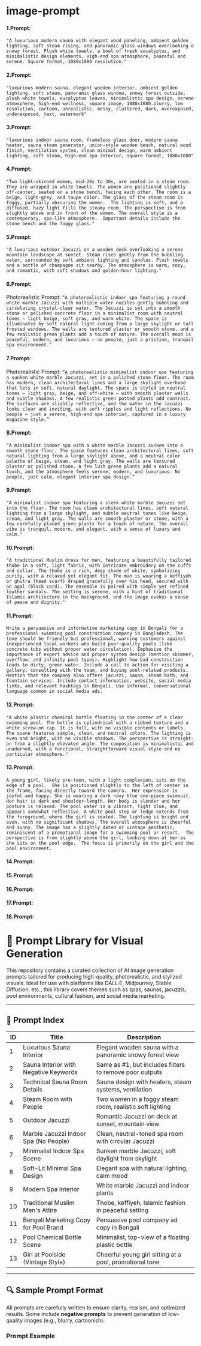 # image-prompt
#### 1.Prompt:
```
"A luxurious modern sauna with elegant wood paneling, ambient golden lighting, soft steam rising, and panoramic glass windows overlooking a snowy forest. Plush white towels, a bowl of fresh eucalyptus, and minimalistic design elements. High-end spa atmosphere, peaceful and serene. Square format, 1080x1080 resolution."
```

#### 2.Prompt:
```"luxurious modern sauna, elegant wooden interior, ambient golden lighting, soft steam, panoramic glass window, snowy forest outside, plush white towels, eucalyptus leaves, minimalistic spa design, serene atmosphere, high-end wellness, square image, 1080x1080.blurry, low resolution, cartoon, unrealistic, messy, cluttered, dark, overexposed, underexposed, text, watermark"```
#### 3.Prompt:
```"luxurious indoor sauna room, frameless glass door, modern sauna heater, sauna steam generator, union-style wooden bench, natural wood finish, ventilation system, clean minimal design, warm ambient lighting, soft steam, high-end spa interior, square format, 1080x1080"```
#### 4.Prompt:
```"Two light-skinned women, mid-20s to 30s, are seated in a steam room. They are wrapped in white towels. The women are positioned slightly off-center, seated on a stone bench, facing each other. The room is a beige, light-grey, and taupe color. The glass of the steam room is foggy, partially obscuring the women.  The lighting is soft, and a diffused, hazy light fills the steamy room. The perspective is from slightly above and in front of the women. The overall style is a contemporary, spa-like atmosphere.  Important details include the stone bench and the foggy glass."```
#### 5.Prompt:
```"A luxurious outdoor Jacuzzi on a wooden deck overlooking a serene mountain landscape at sunset. Steam rises gently from the bubbling water, surrounded by soft ambient lighting and candles. Plush towels and a bottle of champagne sit nearby. The atmosphere is warm, cozy, and romantic, with soft shadows and golden-hour lighting."```
#### 6.Prompt:
Photorealistic Prompt:
```“A photorealistic indoor spa featuring a round white marble Jacuzzi with multiple water nozzles gently bubbling and circulating crystal-clear water. The Jacuzzi is set into a smooth stone or polished concrete floor in a minimalist room with neutral tones — light beige, soft gray, and warm white. The space is illuminated by soft natural light coming from a large skylight or tall frosted windows. The walls are textured plaster or smooth stone, and a few realistic green plants add a touch of nature. The overall mood is peaceful, modern, and luxurious — no people, just a pristine, tranquil spa environment.”```
#### 7.Prompt:
Photorealistic Prompt:
```“A photorealistic minimalist indoor spa featuring a sunken white marble Jacuzzi, set in a polished stone floor. The room has modern, clean architectural lines and a large skylight overhead that lets in soft, natural daylight. The space is styled in neutral tones — light gray, beige, and off-white — with smooth plaster walls and subtle shadows. A few realistic green potted plants add contrast. The surfaces are slightly reflective, and the water in the Jacuzzi looks clear and inviting, with soft ripples and light reflections. No people — just a serene, high-end spa interior, captured in a luxury magazine style.”```
#### 8.Prompt:
```“A minimalist indoor spa with a white marble Jacuzzi sunken into a smooth stone floor. The space features clean architectural lines, soft natural lighting from a large skylight above, and a neutral color palette of beige, cream, and light gray. The walls are textured plaster or polished stone. A few lush green plants add a natural touch, and the atmosphere feels serene, modern, and luxurious. No people, just calm, elegant interior spa design.”```
#### 9.Prompt:
```"A minimalist indoor spa featuring a sleek white marble Jacuzzi set into the floor. The room has clean architectural lines, soft natural lighting from a large skylight, and subtle neutral tones like beige, cream, and light gray. The walls are smooth plaster or stone, with a few carefully placed green plants for a touch of nature. The overall vibe is tranquil, modern, and elegant, with a sense of luxury and calm."```
#### 10.Prompt:
```
"A traditional Muslim dress for men, featuring a beautifully tailored thobe in a soft, light fabric, with intricate embroidery on the cuffs and collar. The thobe is a rich, deep shade of white, symbolizing purity, with a relaxed yet elegant fit. The man is wearing a keffiyeh or ghutra (head scarf) draped gracefully over his head, secured with an agal (black cord). The ensemble is paired with simple yet refined leather sandals. The setting is serene, with a hint of traditional Islamic architecture in the background, and the image evokes a sense of peace and dignity."

```
#### 11.Prompt:
```
Write a persuasive and informative marketing copy in Bengali for a professional swimming pool construction company in Bangladesh. The tone should be friendly but professional, warning customers against inexperienced local workers who build poor-quality pools (like concrete tubs without proper water circulation). Emphasize the importance of expert advice and proper system design (mention skimmer, overflow, and infinity pool types). Highlight how bad construction leads to dirty, green water. Include a call to action for visiting a gallery, consulting with the team, and buying pool-related products. Mention that the company also offers jacuzzi, sauna, steam bath, and fountain services. Include contact information, website, social media links, and relevant hashtags in Bengali. Use informal, conversational language common in social media ads.
```
#### 12.Prompt:
```
"A white plastic chemical bottle floating in the center of a clear swimming pool. The bottle is cylindrical with a ribbed texture and a white screw-on cap. It is full, with no visible contents or labels. The scene features simple, clean, and neutral colors. The lighting is even and bright, with no visible shadows. The perspective is straight-on from a slightly elevated angle. The composition is minimalistic and unadorned, with a functional, straightforward visual style and no particular atmosphere."
```
#### 13.Prompt:
```
A young girl, likely pre-teen, with a light complexion, sits on the edge of a pool.  She is positioned slightly to the left of center in the frame, facing directly toward the camera.  Her expression is joyful and happy. She is wearing a dark navy blue one-piece swimsuit.  Her hair is dark and shoulder-length. Her body is slender and her posture is relaxed. The pool water is a vibrant, light blue, and appears somewhat reflective. A white pool step or ledge extends from the foreground, where the girl is seated. The lighting is bright and even, with no significant shadows. The overall atmosphere is cheerful and sunny. The image has a slightly dated or vintage aesthetic, reminiscent of a promotional image for a swimming pool or resort.  The perspective is from slightly above the girl, looking down at her as she sits on the pool edge.  The focus is primarily on the girl and the pool environment.
```
#### 14.Prompt:
#### 15.Prompt:
#### 16.Prompt:
#### 17.Prompt:
#### 18.Prompt:
# 🧠 Prompt Library for Visual Generation

This repository contains a curated collection of AI image generation prompts tailored for producing high-quality, photorealistic, and stylized visuals. Ideal for use with platforms like DALL·E, Midjourney, Stable Diffusion, etc., this library covers themes such as spas, saunas, jacuzzis, pool environments, cultural fashion, and social media marketing.

---

## 📁 Prompt Index

| ID | Title                                  | Description                                               |
|----|----------------------------------------|-----------------------------------------------------------|
| 1  | Luxurious Sauna Interior               | Elegant wooden sauna with a panoramic snowy forest view   |
| 2  | Sauna Interior with Negative Keywords  | Same as #1, but includes filters to remove poor outputs   |
| 3  | Technical Sauna Room Details           | Sauna design with heaters, steam systems, ventilation     |
| 4  | Steam Room with People                 | Two women in a foggy steam room, realistic soft lighting  |
| 5  | Outdoor Jacuzzi                        | Romantic Jacuzzi on deck at sunset, mountain view         |
| 6  | Marble Jacuzzi Indoor Spa (No People)  | Clean, neutral-toned spa room with circular Jacuzzi       |
| 7  | Minimalist Indoor Spa Scene            | Sunken marble Jacuzzi, soft daylight from skylight        |
| 8  | Soft-Lit Minimal Spa Design            | Elegant spa with natural lighting, calm mood              |
| 9  | Modern Spa Interior                    | White marble Jacuzzi and indoor plants                    |
| 10 | Traditional Muslim Men's Attire        | Thobe, keffiyeh, Islamic fashion in peaceful setting      |
| 11 | Bengali Marketing Copy for Pool Brand  | Persuasive pool company ad copy in Bengali                |
| 12 | Pool Chemical Bottle Scene             | Minimalist, top-view of a floating plastic bottle         |
| 13 | Girl at Poolside (Vintage Style)       | Cheerful young girl sitting at a pool, promotional tone   |

---

## 🔍 Sample Prompt Format

All prompts are carefully written to ensure clarity, realism, and optimized results. Some include **negative prompts** to prevent generation of low-quality images (e.g., blurry, cartoonish).

### Prompt Example




























